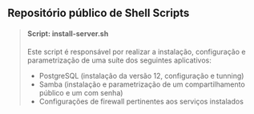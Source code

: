 ## Repositório público de Shell Scripts

>#### Script: install-server.sh
>Este script é responsável por realizar a instalação, configuração e parametrização de uma suíte dos seguintes aplicativos:
> - PostgreSQL (instalação da versão 12, configuração e tunning)
> - Samba (instalação e parametrização de um compartilhamento público e um com senha)
> - Configurações de firewall pertinentes aos serviços instalados